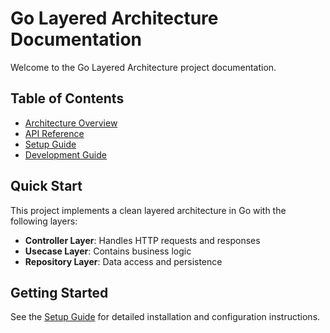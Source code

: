 # Go Layered Architecture Documentation

Welcome to the Go Layered Architecture project documentation.

## Table of Contents

- [Architecture Overview](architecture.md)
- [API Reference](api.md)
- [Setup Guide](setup.md)
- [Development Guide](development.md)

## Quick Start

This project implements a clean layered architecture in Go with the following layers:

- **Controller Layer**: Handles HTTP requests and responses
- **Usecase Layer**: Contains business logic
- **Repository Layer**: Data access and persistence

## Getting Started

See the [Setup Guide](setup.md) for detailed installation and configuration instructions.
